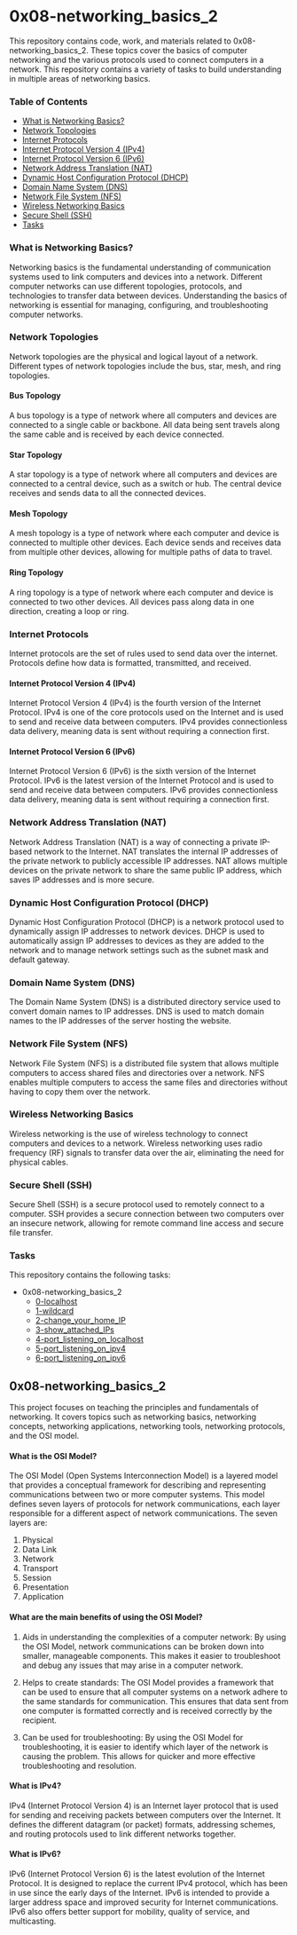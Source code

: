 # 0x08-networking_basics_2
This repository contains code, work, and materials related to 0x08-networking_basics_2. These topics cover the basics of computer networking and the various protocols used to connect computers in a network. This repository contains a variety of tasks to build understanding in multiple areas of networking basics.

### Table of Contents

- [What is Networking Basics?](#what-is-networking-basics)
- [Network Topologies](#network-topologies)
- [Internet Protocols](#internet-protocols)
- [Internet Protocol Version 4 (IPv4)](#internet-protocol-version-4-ipv4)
- [Internet Protocol Version 6 (IPv6)](#internet-protocol-version-6-ipv6)
- [Network Address Translation (NAT)](#network-address-translation-nat)
- [Dynamic Host Configuration Protocol (DHCP)](#dynamic-host-configuration-protocol-dhcp)
- [Domain Name System (DNS)](#domain-name-system-dns)
- [Network File System (NFS)](#network-file-system-nfs)
- [Wireless Networking Basics](#wireless-networking-basics)
- [Secure Shell (SSH)](#secure-shell-ssh)
- [Tasks](#tasks)

### What is Networking Basics? 
Networking basics is the fundamental understanding of communication systems used to link computers and devices into a network. Different computer networks can use different topologies, protocols, and technologies to transfer data between devices. Understanding the basics of networking is essential for managing, configuring, and troubleshooting computer networks.

### Network Topologies
Network topologies are the physical and logical layout of a network. Different types of network topologies include the bus, star, mesh, and ring topologies. 

#### Bus Topology
A bus topology is a type of network where all computers and devices are connected to a single cable or backbone. All data being sent travels along the same cable and is received by each device connected. 

#### Star Topology
A star topology is a type of network where all computers and devices are connected to a central device, such as a switch or hub. The central device receives and sends data to all the connected devices.

#### Mesh Topology
A mesh topology is a type of network where each computer and device is connected to multiple other devices. Each device sends and receives data from multiple other devices, allowing for multiple paths of data to travel.

#### Ring Topology
A ring topology is a type of network where each computer and device is connected to two other devices. All devices pass along data in one direction, creating a loop or ring.

### Internet Protocols
Internet protocols are the set of rules used to send data over the internet. Protocols define how data is formatted, transmitted, and received. 

#### Internet Protocol Version 4 (IPv4)
Internet Protocol Version 4 (IPv4) is the fourth version of the Internet Protocol. IPv4 is one of the core protocols used on the Internet and is used to send and receive data between computers. IPv4 provides connectionless data delivery, meaning data is sent without requiring a connection first.

#### Internet Protocol Version 6 (IPv6)
Internet Protocol Version 6 (IPv6) is the sixth version of the Internet Protocol. IPv6 is the latest version of the Internet Protocol and is used to send and receive data between computers. IPv6 provides connectionless data delivery, meaning data is sent without requiring a connection first. 

### Network Address Translation (NAT)
Network Address Translation (NAT) is a way of connecting a private IP-based network to the Internet. NAT translates the internal IP addresses of the private network to publicly accessible IP addresses. NAT allows multiple devices on the private network to share the same public IP address, which saves IP addresses and is more secure.

### Dynamic Host Configuration Protocol (DHCP)
Dynamic Host Configuration Protocol (DHCP) is a network protocol used to dynamically assign IP addresses to network devices. DHCP is used to automatically assign IP addresses to devices as they are added to the network and to manage network settings such as the subnet mask and default gateway. 

### Domain Name System (DNS)
The Domain Name System (DNS) is a distributed directory service used to convert domain names to IP addresses. DNS is used to match domain names to the IP addresses of the server hosting the website.

### Network File System (NFS)
Network File System (NFS) is a distributed file system that allows multiple computers to access shared files and directories over a network. NFS enables multiple computers to access the same files and directories without having to copy them over the network.

### Wireless Networking Basics
Wireless networking is the use of wireless technology to connect computers and devices to a network. Wireless networking uses radio frequency (RF) signals to transfer data over the air, eliminating the need for physical cables. 

### Secure Shell (SSH)
Secure Shell (SSH) is a secure protocol used to remotely connect to a computer. SSH provides a secure connection between two computers over an insecure network, allowing for remote command line access and secure file transfer.

### Tasks
This repository contains the following tasks:
- 0x08-networking_basics_2
    - [0-localhost](./0-localhost)
    - [1-wildcard](./1-wildcard)
    - [2-change_your_home_IP](./2-change_your_home_IP)
    - [3-show_attached_IPs](./3-show_attached_IPs)
    - [4-port_listening_on_localhost](./4-port_listening_on_localhost)
    - [5-port_listening_on_ipv4](./5-port_listening_on_ipv4)
    - [6-port_listening_on_ipv6](./6-port_listening_on_ipv6)

## 0x08-networking_basics_2

This project focuses on teaching the principles and fundamentals of networking. It covers topics such as networking basics, networking concepts, networking applications, networking tools, networking protocols, and the OSI model.

#### What is the OSI Model?
The OSI Model (Open Systems Interconnection Model) is a layered model that provides a conceptual framework for describing and representing communications between two or more computer systems. This model defines seven layers of protocols for network communications, each layer responsible for a different aspect of network communications. The seven layers are:

1. Physical
2. Data Link
3. Network
4. Transport
5. Session
6. Presentation
7. Application

#### What are the main benefits of using the OSI Model?

1. Aids in understanding the complexities of a computer network: By using the OSI Model, network communications can be broken down into smaller, manageable components. This makes it easier to troubleshoot and debug any issues that may arise in a computer network.

2. Helps to create standards: The OSI Model provides a framework that can be used to ensure that all computer systems on a network adhere to the same standards for communication. This ensures that data sent from one computer is formatted correctly and is received correctly by the recipient.

3. Can be used for troubleshooting: By using the OSI Model for troubleshooting, it is easier to identify which layer of the network is causing the problem. This allows for quicker and more effective troubleshooting and resolution.

#### What is IPv4?
IPv4 (Internet Protocol Version 4) is an Internet layer protocol that is used for sending and receiving packets between computers over the Internet. It defines the different datagram (or packet) formats, addressing schemes, and routing protocols used to link different networks together.

#### What is IPv6?

IPv6 (Internet Protocol Version 6) is the latest evolution of the Internet Protocol. It is designed to replace the current IPv4 protocol, which has been in use since the early days of the Internet. IPv6 is intended to provide a larger address space and improved security for Internet communications. IPv6 also offers better support for mobility, quality of service, and multicasting.
